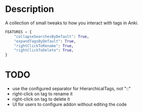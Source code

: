 # Description

A collection of small tweaks to how you interact with tags in Anki.

```python
FEATURES = {
    "collapseSearchesByDefault": True,
    "expandTagsByDefault": True,
    "rightClickToRename": True,
    "rightClickToDelete": True,
}
```

# TODO

- use the configured separator for HierarchicalTags, not "::"
- right-click on tag to rename it
- right-click on tag to delete it
- UI for users to configure addon without editing the code
